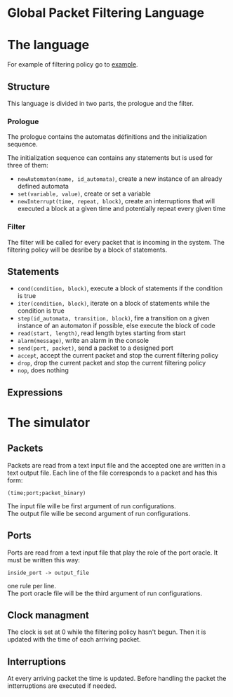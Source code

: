 # Global Packet Filtering Language

# The language
For example of filtering policy go to [example](./example/).
## Structure
This language is divided in two parts, the prologue and the filter.

### Prologue
The prologue contains the automatas définitions and the initialization sequence.

The initialization sequence can contains any statements but is used for three of them:
- `newAutomaton(name, id_automata)`, create a new instance of an already defined automata
- `set(variable, value)`, create or set a variable
- `newInterrupt(time, repeat, block)`, create an interruptions that will executed a block at a given time and potentially repeat every given time

### Filter
The filter will be called for every packet that is incoming in the system. The filtering policy will be desribe by a block of statements.

## Statements
- `cond(condition, block)`, execute a block of statements if the condition is true
- `iter(condition, block)`, iterate on a block of statements while the condition is true
- `step(id_automata, transition, block)`, fire a transition on a given instance of an automaton if possible, else execute the block of code
- `read(start, length)`, read length bytes starting from start
- `alarm(message)`, write an alarm in the console
- `send(port, packet)`, send a packet to a designed port
- `accept`, accept the current packet and stop the current filtering policy
- `drop`, drop the current packet and stop the current filtering policy
- `nop`, does nothing

## Expressions

# The simulator
## Packets
Packets are read from a text input file and the accepted one are written in a text output file.
Each line of the file corresponds to a packet and has this form:
```
(time;port;packet_binary)
```
The input file wille be first argument of run configurations.  
The output file wille be second argument of run configurations.

## Ports
Ports are read from a text input file that play the role of the port oracle. It must be written this way:
```
inside_port -> output_file
```
one rule per line.  
The port oracle file will be the third argument of run configurations.

## Clock managment 
The clock is set at 0 while the filtering policy hasn't begun. Then it is updated with the time of each arriving packet.

## Interruptions
At every arriving packet the time is updated. Before handling the packet the intterruptions are executed if needed.